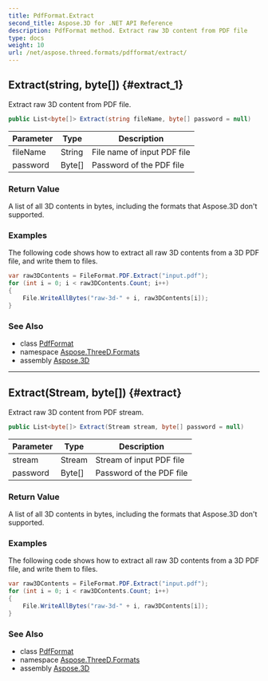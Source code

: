 ```yaml
---
title: PdfFormat.Extract
second_title: Aspose.3D for .NET API Reference
description: PdfFormat method. Extract raw 3D content from PDF file
type: docs
weight: 10
url: /net/aspose.threed.formats/pdfformat/extract/
---
```

## Extract(string, byte[]) {#extract_1}

Extract raw 3D content from PDF file.

```csharp
public List<byte[]> Extract(string fileName, byte[] password = null)
```

| Parameter | Type | Description |
| --- | --- | --- |
| fileName | String | File name of input PDF file |
| password | Byte[] | Password of the PDF file |

### Return Value

A list of all 3D contents in bytes, including the formats that Aspose.3D don't supported.

### Examples

The following code shows how to extract all raw 3D contents from a 3D PDF file, and write them to files.

```csharp
var raw3DContents = FileFormat.PDF.Extract("input.pdf");
for (int i = 0; i < raw3DContents.Count; i++)
{
    File.WriteAllBytes("raw-3d-" + i, raw3DContents[i]);
}
```

### See Also

* class [PdfFormat](../)
* namespace [Aspose.ThreeD.Formats](../../../aspose.threed.formats/)
* assembly [Aspose.3D](../../../)

---

## Extract(Stream, byte[]) {#extract}

Extract raw 3D content from PDF stream.

```csharp
public List<byte[]> Extract(Stream stream, byte[] password = null)
```

| Parameter | Type | Description |
| --- | --- | --- |
| stream | Stream | Stream of input PDF file |
| password | Byte[] | Password of the PDF file |

### Return Value

A list of all 3D contents in bytes, including the formats that Aspose.3D don't supported.

### Examples

The following code shows how to extract all raw 3D contents from a 3D PDF file, and write them to files.

```csharp
var raw3DContents = FileFormat.PDF.Extract("input.pdf");
for (int i = 0; i < raw3DContents.Count; i++)
{
    File.WriteAllBytes("raw-3d-" + i, raw3DContents[i]);
}
```

### See Also

* class [PdfFormat](../)
* namespace [Aspose.ThreeD.Formats](../../../aspose.threed.formats/)
* assembly [Aspose.3D](../../../)


